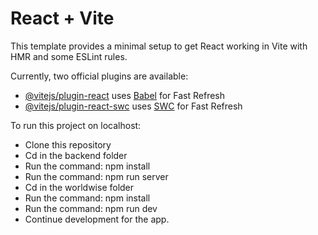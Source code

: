# React + Vite

This template provides a minimal setup to get React working in Vite with HMR and some ESLint rules.

Currently, two official plugins are available:

- [@vitejs/plugin-react](https://github.com/vitejs/vite-plugin-react/blob/main/packages/plugin-react/README.md) uses [Babel](https://babeljs.io/) for Fast Refresh
- [@vitejs/plugin-react-swc](https://github.com/vitejs/vite-plugin-react-swc) uses [SWC](https://swc.rs/) for Fast Refresh

To run this project on localhost:

- Clone this repository
- Cd in the backend folder
- Run the command: npm install
- Run the command: npm run server
- Cd in the worldwise folder
- Run the command: npm install
- Run the command: npm run dev
- Continue development for the app.
